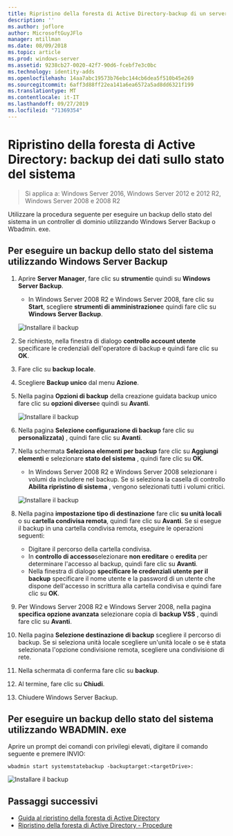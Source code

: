 ```yaml
---
title: Ripristino della foresta di Active Directory-backup di un server completo
description: ''
ms.author: joflore
author: MicrosoftGuyJFlo
manager: mtillman
ms.date: 08/09/2018
ms.topic: article
ms.prod: windows-server
ms.assetid: 9238cb27-0020-42f7-90d6-fcebf7e3c0bc
ms.technology: identity-adds
ms.openlocfilehash: 14aa7abc19573b76ebc144cb6dea5f510b45e269
ms.sourcegitcommit: 6aff3d88ff22ea141a6ea6572a5ad8dd6321f199
ms.translationtype: MT
ms.contentlocale: it-IT
ms.lasthandoff: 09/27/2019
ms.locfileid: "71369354"
---
```

# <a name="ad-forest-recovery---backing-up-the-system-state-data"></a>Ripristino della foresta di Active Directory: backup dei dati sullo stato del sistema  

>Si applica a: Windows Server 2016, Windows Server 2012 e 2012 R2, Windows Server 2008 e 2008 R2

Utilizzare la procedura seguente per eseguire un backup dello stato del sistema in un controller di dominio utilizzando Windows Server Backup o Wbadmin. exe.  

## <a name="to-perform-a-system-state-backup-using-windows-server-backup"></a>Per eseguire un backup dello stato del sistema utilizzando Windows Server Backup

1. Aprire **Server Manager**, fare clic su **strumenti**e quindi su **Windows Server Backup**.
   - In Windows Server 2008 R2 e Windows Server 2008, fare clic su **Start**, scegliere **strumenti di amministrazione**e quindi fare clic su **Windows Server Backup**. 

   ![Installare il backup](media/AD-Forest-Recovery-Backing-up-a-Full-Server/fullbackup1.png)

2. Se richiesto, nella finestra di dialogo **controllo account utente** specificare le credenziali dell'operatore di backup e quindi fare clic su **OK**.
3. Fare clic su **backup locale**.
4. Scegliere **Backup unico** dal menu **Azione**.
5. Nella pagina **Opzioni di backup** della creazione guidata backup unico fare clic su **opzioni diverse**e quindi su **Avanti**.

   ![Installare il backup](media/AD-Forest-Recovery-Backing-up-a-Full-Server/fullbackup3.png)

6. Nella pagina **Selezione configurazione di backup** fare clic su **personalizzata)** , quindi fare clic su **Avanti**.
7. Nella schermata **Seleziona elementi per backup** fare clic su **Aggiungi elementi** e selezionare **stato del sistema** , quindi fare clic su **OK**.
   - In Windows Server 2008 R2 e Windows Server 2008 selezionare i volumi da includere nel backup. Se si seleziona la casella di controllo **Abilita ripristino di sistema** , vengono selezionati tutti i volumi critici. 

   ![Installare il backup](media/AD-Forest-Recovery-Backing-up-System-State/systemstatebackup.png)  

8. Nella pagina **impostazione tipo di destinazione** fare clic **su unità locali** o su **cartella condivisa remota**, quindi fare clic su **Avanti**.  Se si esegue il backup in una cartella condivisa remota, eseguire le operazioni seguenti:  
   - Digitare il percorso della cartella condivisa.
   - In **controllo di accesso**selezionare **non ereditare** o **eredita** per determinare l'accesso al backup, quindi fare clic su **Avanti**.  
   - Nella finestra di dialogo **specificare le credenziali utente per il backup** specificare il nome utente e la password di un utente che dispone dell'accesso in scrittura alla cartella condivisa e quindi fare clic su **OK**.

9. Per Windows Server 2008 R2 e Windows Server 2008, nella pagina **specifica opzione avanzata** selezionare copia di **backup VSS** , quindi fare clic su **Avanti**.
10. Nella pagina **Selezione destinazione di backup** scegliere il percorso di backup.  Se si seleziona unità locale scegliere un'unità locale o se è stata selezionata l'opzione condivisione remota, scegliere una condivisione di rete.
11. Nella schermata di conferma fare clic su **backup**.
12. Al termine, fare clic su **Chiudi**.
13. Chiudere Windows Server Backup.

## <a name="to-perform-a-system-state-backup-using-wbadminexe"></a>Per eseguire un backup dello stato del sistema utilizzando WBADMIN. exe

Aprire un prompt dei comandi con privilegi elevati, digitare il comando seguente e premere INVIO:  
  
   ```
   wbadmin start systemstatebackup -backuptarget:<targetDrive>:
   ```

   ![Installare il backup](media/AD-Forest-Recovery-Backing-up-System-State/systemstatebackup2.png)  

## <a name="next-steps"></a>Passaggi successivi

- [Guida al ripristino della foresta di Active Directory](AD-Forest-Recovery-Guide.md)
- [Ripristino della foresta di Active Directory - Procedure](AD-Forest-Recovery-Procedures.md)
